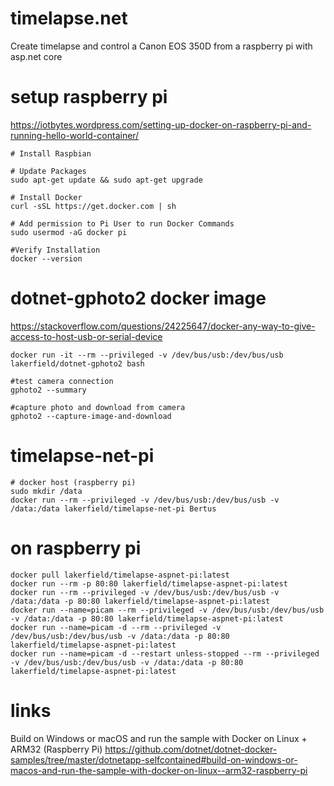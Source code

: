# timelapse.net
Create timelapse and control a Canon EOS 350D from a raspberry pi with asp.net core


# setup raspberry pi
https://iotbytes.wordpress.com/setting-up-docker-on-raspberry-pi-and-running-hello-world-container/

    # Install Raspbian
    
    # Update Packages
    sudo apt-get update && sudo apt-get upgrade
    
    # Install Docker
    curl -sSL https://get.docker.com | sh
    
    # Add permission to Pi User to run Docker Commands
    sudo usermod -aG docker pi
    
    #Verify Installation
    docker --version


# dotnet-gphoto2 docker image
https://stackoverflow.com/questions/24225647/docker-any-way-to-give-access-to-host-usb-or-serial-device

    docker run -it --rm --privileged -v /dev/bus/usb:/dev/bus/usb lakerfield/dotnet-gphoto2 bash

    #test camera connection
    gphoto2 --summary
    
    #capture photo and download from camera
    gphoto2 --capture-image-and-download


# timelapse-net-pi

    # docker host (raspberry pi)
    sudo mkdir /data
    docker run --rm --privileged -v /dev/bus/usb:/dev/bus/usb -v /data:/data lakerfield/timelapse-net-pi Bertus


# on raspberry pi

    docker pull lakerfield/timelapse-aspnet-pi:latest
    docker run --rm -p 80:80 lakerfield/timelapse-aspnet-pi:latest
    docker run --rm --privileged -v /dev/bus/usb:/dev/bus/usb -v /data:/data -p 80:80 lakerfield/timelapse-aspnet-pi:latest
    docker run --name=picam --rm --privileged -v /dev/bus/usb:/dev/bus/usb -v /data:/data -p 80:80 lakerfield/timelapse-aspnet-pi:latest
    docker run --name=picam -d --rm --privileged -v /dev/bus/usb:/dev/bus/usb -v /data:/data -p 80:80 lakerfield/timelapse-aspnet-pi:latest
    docker run --name=picam -d --restart unless-stopped --rm --privileged -v /dev/bus/usb:/dev/bus/usb -v /data:/data -p 80:80 lakerfield/timelapse-aspnet-pi:latest



# links
Build on Windows or macOS and run the sample with Docker on Linux + ARM32 (Raspberry Pi)
https://github.com/dotnet/dotnet-docker-samples/tree/master/dotnetapp-selfcontained#build-on-windows-or-macos-and-run-the-sample-with-docker-on-linux--arm32-raspberry-pi
